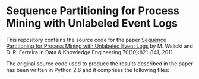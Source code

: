 # Sequence Partitioning for Process Mining with Unlabeled Event Logs

This repository contains the source code for the paper [Sequence Partitioning for Process Mining with Unlabeled Event Logs](http://web.tecnico.ulisboa.pt/diogo.ferreira/papers/walicki11sequence.pdf) by M. Walicki and D. R. Ferreira in Data & Knowledge Engineering 70(10):821-841, 2011.

The original source code used to produce the results described in the paper has been written in Python 2.6 and it comprises the following files:
